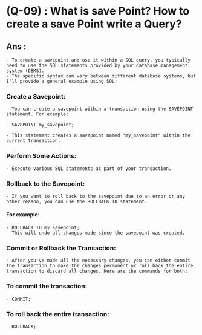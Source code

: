 # (Q-09) : What is save Point? How to create a save Point write a Query?

## Ans :

    - To create a savepoint and use it within a SQL query, you typically need to use the SQL statements provided by your database management system (DBMS).
    - The specific syntax can vary between different database systems, but I'll provide a general example using SQL:

### Create a Savepoint:

    - You can create a savepoint within a transaction using the SAVEPOINT statement. For example:

    - SAVEPOINT my_savepoint;

    - This statement creates a savepoint named "my_savepoint" within the current transaction.

### Perform Some Actions:

    - Execute various SQL statements as part of your transaction.

### Rollback to the Savepoint:

    - If you want to roll back to the savepoint due to an error or any other reason, you can use the ROLLBACK TO statement.

#### For example:

    - ROLLBACK TO my_savepoint;
    - This will undo all changes made since the savepoint was created.

### Commit or Rollback the Transaction:

    - After you've made all the necessary changes, you can either commit the transaction to make the changes permanent or roll back the entire transaction to discard all changes. Here are the commands for both:

### To commit the transaction:

    - COMMIT;

### To roll back the entire transaction:

    - ROLLBACK;
